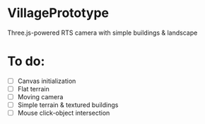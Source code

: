 VillagePrototype
================

Three.js-powered RTS camera with simple buildings &amp; landscape

To do:
===
- [ ] Canvas initialization
- [ ] Flat terrain
- [ ] Moving camera
- [ ] Simple terrain & textured buildings
- [ ] Mouse click-object intersection

